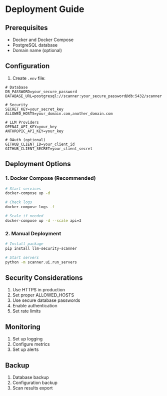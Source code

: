 # Deployment Guide

## Prerequisites
- Docker and Docker Compose
- PostgreSQL database
- Domain name (optional)

## Configuration
1. Create `.env` file:
```env
# Database
DB_PASSWORD=your_secure_password
DATABASE_URL=postgresql://scanner:your_secure_password@db:5432/scanner

# Security
SECRET_KEY=your_secret_key
ALLOWED_HOSTS=your_domain.com,another_domain.com

# LLM Providers
OPENAI_API_KEY=your_key
ANTHROPIC_API_KEY=your_key

# OAuth (optional)
GITHUB_CLIENT_ID=your_client_id
GITHUB_CLIENT_SECRET=your_client_secret
```

## Deployment Options

### 1. Docker Compose (Recommended)
```bash
# Start services
docker-compose up -d

# Check logs
docker-compose logs -f

# Scale if needed
docker-compose up -d --scale api=3
```

### 2. Manual Deployment
```bash
# Install package
pip install llm-security-scanner

# Start servers
python -m scanner.ui.run_servers
```

## Security Considerations
1. Use HTTPS in production
2. Set proper ALLOWED_HOSTS
3. Use secure database passwords
4. Enable authentication
5. Set rate limits

## Monitoring
1. Set up logging
2. Configure metrics
3. Set up alerts

## Backup
1. Database backup
2. Configuration backup
3. Scan results export 